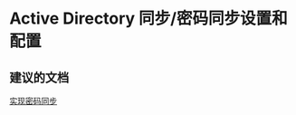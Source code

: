 <properties
    pageTitle="active directory synchronization/password synchronization setup and configuration"
    description="Active Directory 同步/密码同步设置和配置"
    service="microsoft.activedirectory"
    resource="activedirectory"
    authors="aashu"
    displayOrder=""
    selfHelpType="generic"
    supportTopicIds="32142241"
    resourceTags=""
    productPesIds="14785"
    cloudEnvironments="public"
/>


# Active Directory 同步/密码同步设置和配置


## **建议的文档**
[实现密码同步](http://msdn.microsoft.com/library/azure/dn246918.aspx)



<!--HONumber=Jul16_HO4-->



